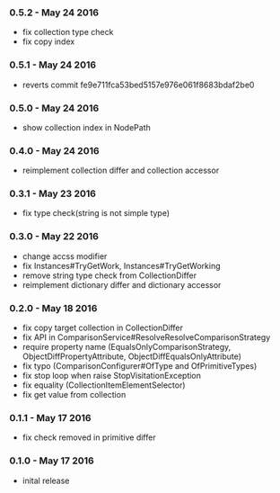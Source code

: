 ### 0.5.2 - May 24 2016
- fix collection type check
- fix copy index

### 0.5.1 - May 24 2016
- reverts commit fe9e711fca53bed5157e976e061f8683bdaf2be0

### 0.5.0 - May 24 2016
- show collection index in NodePath

### 0.4.0 - May 24 2016
- reimplement collection differ and collection accessor

### 0.3.1 - May 23 2016
- fix type check(string is not simple type)

### 0.3.0 - May 22 2016
- change accss modifier
- fix Instances#TryGetWork, Instances#TryGetWorking
- remove string type check from CollectionDiffer
- reimplement dictionary differ and dictionary accessor

### 0.2.0 - May 18 2016
- fix copy target collection in CollectionDiffer
- fix API in ComparisonService#ResolveResolveComparisonStrategy
- require property name (EqualsOnlyComparisonStrategy, ObjectDiffPropertyAttribute, ObjectDiffEqualsOnlyAttribute)
- fix typo (ComparisonConfigurer#OfType and OfPrimitiveTypes)
- fix stop loop when raise StopVisitationException
- fix equality (CollectionItemElementSelector)
- fix get value from collection

### 0.1.1 - May 17 2016
- fix check removed in primitive differ

### 0.1.0 - May 17 2016
- inital release

